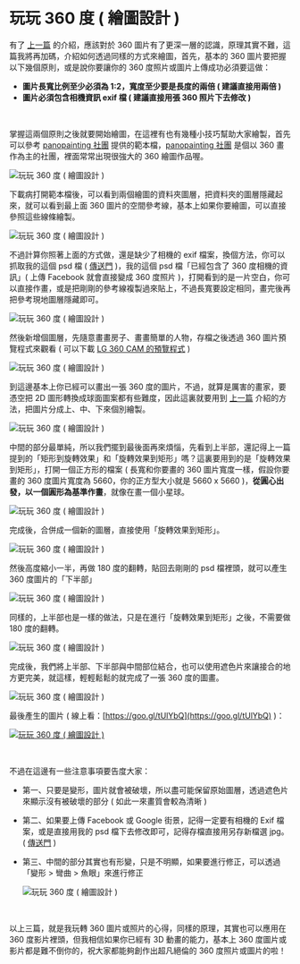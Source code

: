 # 玩玩 360 度 ( 繪圖設計 ) 

有了 [上一篇](http://www.oxxostudio.tw/articles/201608/panorama-360-3.html) 的介紹，應該對於 360 圖片有了更深一層的認識，原理其實不難，這篇我將再加碼，介紹如何透過同樣的方式來繪圖，首先，基本的 360 圖片要把握以下幾個原則，或是說你要讓你的 360 度照片或圖片上傳成功必須要這做：

- **圖片長寬比例至少必須為 1:2，寬度至少要是長度的兩倍 ( 建議直接用兩倍 )**
- **圖片必須包含相機資訊 exif 檔 ( 建議直接用張 360 照片下去修改 )**

<br/>

掌握這兩個原則之後就要開始繪圖，在這裡有也有幾種小技巧幫助大家繪製，首先可以參考 [panopainting 社團](https://www.facebook.com/groups/panopainting/?fref=ts) 提供的範本檔，[panopainting 社團](https://www.facebook.com/groups/panopainting/?fref=ts) 是個以 360 畫作為主的社團，裡面常常出現很強大的 360 繪圖作品喔。

![玩玩 360 度 ( 繪圖設計 ) ](/img/articles/201608/20160801_1_02.jpg)

下載病打開範本檔後，可以看到兩個繪圖的資料夾圖層，把資料夾的圖層隱藏起來，就可以看到最上面 360 圖片的空間參考線，基本上如果你要繪圖，可以直接參照這些線條繪製。

![玩玩 360 度 ( 繪圖設計 ) ](/img/articles/201608/20160801_1_03.jpg)

不過計算你照著上面的方式做，還是缺少了相機的 exif 檔案，換個方法，你可以抓取我的這個 psd 檔 ( [傳送門](/img/articles/201608/360photo.psd) )，我的這個 psd 檔「已經包含了 360 度相機的資訊」( 上傳 Facebook 就會直接變成 360 度照片 )，打開看到的是一片空白，你可以直接作畫，或是把剛剛的參考線複製過來貼上，不過長寬要設定相同，畫完後再把參考現地圖層隱藏即可。

![玩玩 360 度 ( 繪圖設計 ) ](/img/articles/201608/20160801_1_04.jpg)

然後新增個圖層，先隨意畫畫房子、畫畫簡單的人物，存檔之後透過 360 圖片預覽程式來觀看 ( 可以下載 [LG 360 CAM 的預覽程式](http://www.lg.com/tw/support/support-product/lg-LGR105) )

![玩玩 360 度 ( 繪圖設計 ) ](/img/articles/201608/20160801_1_05.jpg)

到這邊基本上你已經可以畫出一張 360 度的圖片，不過，就算是厲害的畫家，要憑空把 2D 圖形轉換成球面圖案都有些難度，因此這裏就要用到 [上一篇](http://www.oxxostudio.tw/articles/201608/panorama-360-3.html) 介紹的方法，把圖片分成上、中、下來個別繪製。

![玩玩 360 度 ( 繪圖設計 ) ](/img/articles/201608/20160801_1_06.jpg)

中間的部分最單純，所以我們擺到最後面再來煩惱，先看到上半部，還記得上一篇提到的「矩形到旋轉效果」和「旋轉效果到矩形」嗎？這裏要用到的是「旋轉效果到矩形」，打開一個正方形的檔案 ( 長寬和你要畫的 360 圖片寬度一樣，假設你要畫的 360 度圖片寬度為 5660，你的正方型大小就是 5660 x 5660 )，**從圓心出發，以一個圓形為基準作畫**，就像在畫一個小星球。

![玩玩 360 度 ( 繪圖設計 ) ](/img/articles/201608/20160801_1_07.jpg)

完成後，合併成一個新的圖層，直接使用「旋轉效果到矩形」。

![玩玩 360 度 ( 繪圖設計 ) ](/img/articles/201608/20160801_1_08.jpg)

然後高度縮小一半，再做 180 度的翻轉，貼回去剛剛的 psd 檔裡頭，就可以產生 360 度圖片的「下半部」

![玩玩 360 度 ( 繪圖設計 ) ](/img/articles/201608/20160801_1_09.jpg)

同樣的，上半部也是一樣的做法，只是在進行「旋轉效果到矩形」之後，不需要做 180 度的翻轉。

![玩玩 360 度 ( 繪圖設計 ) ](/img/articles/201608/20160801_1_10.jpg)

完成後，我們將上半部、下半部與中間部位結合，也可以使用遮色片來讓接合的地方更完美，就這樣，輕輕鬆鬆的就完成了一張 360 度的圖畫。

![玩玩 360 度 ( 繪圖設計 ) ](/img/articles/201608/20160801_1_11.jpg)

最後產生的圖片 ( 線上看：[https://goo.gl/tUlYbQ](https://goo.gl/tUlYbQ) )：

[![玩玩 360 度 ( 繪圖設計 ) ](/img/articles/201608/20160801_1_12.jpg)](https://goo.gl/tUlYbQ)

<br/>

不過在這邊有一些注意事項要告度大家：

- 第一、只要是變形，圖片就會被破壞，所以盡可能保留原始圖層，透過遮色片來顯示沒有被破壞的部分 ( 如此一來畫質會較為清晰 )

- 第二、如果要上傳 Facebook 或 Google 街景，記得一定要有相機的 Exif 檔案，或是直接用我的 psd 檔下去修改即可，記得存檔直接用另存新檔選 jpg。 ( [傳送門](/img/articles/201608/360photo.psd) )

- 第三、中間的部分其實也有形變，只是不明顯，如果要進行修正，可以透過「變形 > 彎曲 > 魚眼」來進行修正

	![玩玩 360 度 ( 繪圖設計 ) ](/img/articles/201608/20160801_1_13.jpg)

<br/>

以上三篇，就是我玩轉 360 圖片或照片的心得，同樣的原理，其實也可以應用在 360 度影片裡頭，但我相信如果你已經有 3D 動畫的能力，基本上 360 度圖片或影片都是難不倒你的，祝大家都能夠創作出超凡絕倫的 360 度照片或圖片的啦！

<br/>






